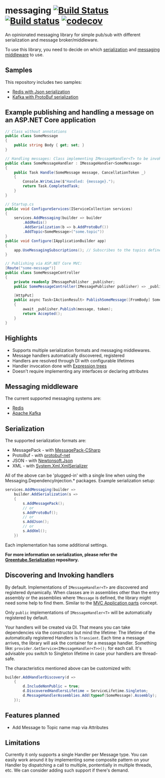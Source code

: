 # messaging [![Build Status](https://travis-ci.org/Greentube/messaging.svg?branch=master)](https://travis-ci.org/Greentube/messaging) [![Build status](https://ci.appveyor.com/api/projects/status/a3pstjg357fn8it9/branch/master?svg=true)](https://ci.appveyor.com/project/Greentube/messaging) [![codecov](https://codecov.io/gh/Greentube/messaging/branch/master/graph/badge.svg)](https://codecov.io/gh/Greentube/messaging)

An opinionated messaging library for simple pub/sub with different serialization and message broker/middleware.

To use this library, you need to decide on which [serialization](#serialization) and [messaging middleware](#messaging-middleware) to use.

## Samples

This repository includes two samples:

* [Redis with Json serialization](https://github.com/bruno-garcia/messaging/tree/master/samples/Greentube.Messaging.Sample.Redis)
* [Kafka with ProtoBuf serialization](https://github.com/bruno-garcia/messaging/tree/master/samples/Greentube.Messaging.Sample.Kafka)

## Example publishing and handling a message on an ASP.NET Core application

```csharp
// Class without annotations
public class SomeMessage
{
    public string Body { get; set; }
}

// Handling messages: Class implementing IMessageHandler<T> to be invoked when T arrives
public class SomeMessageHandler : IMessageHandler<SomeMessage>
{
    public Task Handle(SomeMessage message, CancellationToken _)
    {
        Console.WriteLine($"Handled: {message}.");
        return Task.CompletedTask;
    }
}

// Startup.cs
public void ConfigureServices(IServiceCollection services)
{
    services.AddMessaging(builder => builder
        .AddRedis()
        .AddSerialization(b => b.AddProtoBuf())
        .AddTopic<SomeMessage>("some.topic"))
}
public void Configure(IApplicationBuilder app)
{
    app.UseMessagingSubscriptions(); // Subscribes to the topics defined via Services
}

// Publishing via ASP.NET Core MVC:
[Route("some-message")]
public class SomeMessageController
{
    private readonly IMessagePublisher _publisher;
    public SomeMessageController(IMessagePublisher publisher) => _publisher;

    [HttpPut]
    public async Task<IActionResult> PublishSomeMessage([FromBody] SomeMessage message, CancellationToken token)
    {
        await _publisher.Publish(message, token);
        return Accepted();
    }
}
```

## Highlights

* Supports multiple serialization formats and messaging middlewares.
* Message handlers automatically discovered, registered
* Handlers are resolved through DI with configurable lifetimes
* Handler invocation done with [Expression trees](https://docs.microsoft.com/en-us/dotnet/csharp/programming-guide/concepts/expression-trees/)
* Doesn't require implementing any interfaces or declaring attributes

## Messaging middleware

The current supported messaging systems are:

* [Redis](https://redis.io/topics/pubsub)
* [Apache Kafka](https://kafka.apache.org/)

## Serialization

The supported serialization formats are:

* MessagePack - with [MessagePack-CSharp](https://github.com/neuecc/MessagePack-CSharp)
* ProtoBuf - with [protobuf-net](https://github.com/mgravell/protobuf-net)
* JSON - with [Newtonsoft.Json](https://github.com/JamesNK/Newtonsoft.Json)
* XML - with [System.Xml.XmlSerializer](https://github.com/dotnet/corefx/tree/master/src/System.Xml.XmlSerializer)

All of the above can be 'plugged-in' with a single line when using the Messaging.DependencyInjection.* packages.
Example serialization setup:

```csharp
services.AddMessaging(builder =>
    builder.AddSerialization(s =>
    {
        s.AddMessagePack();
        // or
        s.AddProtoBuf();
        // or
        s.AddJson();
        // or
        s.AddXml();
    })
```

Each implementation has some additional settings.

**For more information on serialization, please refer the [Greentube.Serialization](https://github.com/Greentube/serialization) repository.**

## Discovering and Invoking handlers

By default. Implementations of `IMessageHandler<T>` are discovered and registered dynamically. 
When classes are in assemblies other than the entry assembly or the assemblies where `TMessage` is defined, 
the library might need some help to find them. Similar to the [MVC Application parts](https://docs.microsoft.com/en-us/aspnet/core/mvc/advanced/app-parts) concept.

Only `public` implementations of `IMessageHandler<T>` will be automatically registered by default.

Your handlers will be created via DI. That means you can take dependencies via the constructor but mind the lifetime:
The lifetime of the automatically registered Handlers is `Transient`. Each time a message arrives, the library will ask the container
for a message handler. Something like: `provider.GetService<IMessageHandler<T>>();` for each call.
It's advisable you switch to Singleton lifetime in case your handlers are thread-safe.

The characteristics mentioned above can be customized with:

```csharp
builder.AddHandlerDiscovery(d =>
    {
        d.IncludeNonPublic = true;
        d.DiscoveredHandlersLifetime = ServiceLifetime.Singleton;
        d.MessageHandlerAssemblies.Add(typeof(SomeMessage).Assembly);
    });
```

## Features planned

* Add Message to Topic name map via Attributes

## Limitations

Currently it only supports a single Handler per Message type. You can easily work around it by implementing some
composite pattern on your Handler by dispatching a call to multiple, pontentially in multiple threads, etc.
We can consider adding such support if there's demand.
